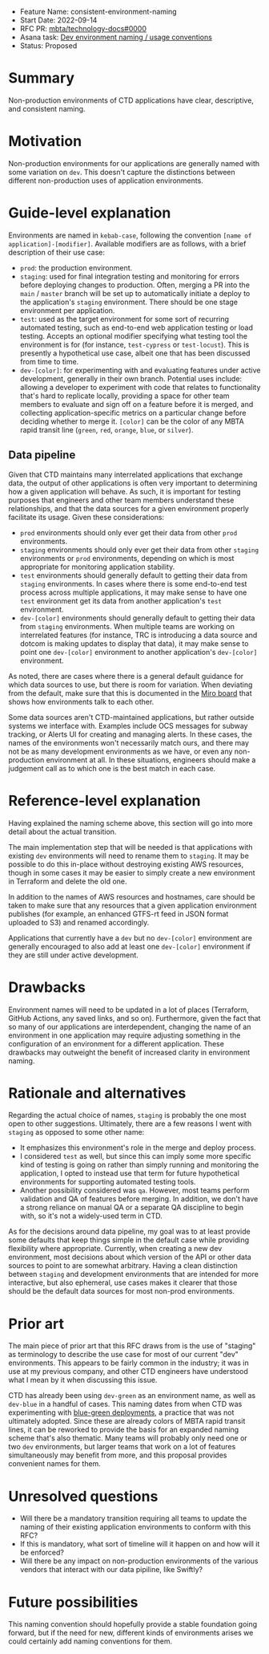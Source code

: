 - Feature Name: consistent-environment-naming
- Start Date: 2022-09-14
- RFC PR: [mbta/technology-docs#0000](https://github.com/mbta/technology-docs/pull/0000)
- Asana task: [Dev environment naming / usage conventions](https://app.asana.com/0/1200506724882024/1202675232761300/f)
- Status: Proposed

# Summary
[summary]: #summary

Non-production environments of CTD applications have clear, descriptive, and consistent naming.

# Motivation
[motivation]: #motivation

Non-production environments for our applications are generally named with some variation on `dev`. This doesn't capture the distinctions between different non-production uses of application environments.

# Guide-level explanation
[guide-level-explanation]: #guide-level-explanation

Environments are named in `kebab-case`, following the convention `[name of application]-[modifier]`. Available modifiers are as follows, with a brief description of their use case:

- `prod`: the production environment.
- `staging`: used for final integration testing and monitoring for errors before deploying changes to production. Often, merging a PR into the `main` / `master` branch will be set up to automatically initiate a deploy to the application's `staging` environment. There should be one stage environment per application.
- `test`: used as the target environment for some sort of recurring automated testing, such as end-to-end web application testing or load testing. Accepts an optional modifier specifying what testing tool the environment is for (for instance, `test-cypress` or `test-locust`). This is presently a hypothetical use case, albeit one that has been discussed from time to time.
- `dev-[color]`: for experimenting with and evaluating features under active development, generally in their own branch. Potential uses include: allowing a developer to experiment with code that relates to functionality that's hard to replicate locally, providing a space for other team members to evaluate and sign off on a feature before it is merged, and collecting application-specific metrics on a particular change before deciding whether to merge it. `[color]` can be the color of any MBTA rapid transit line (`green`, `red`, `orange`, `blue`, or `silver`).

## Data pipeline

Given that CTD maintains many interrelated applications that exchange data, the output of other applications is often very important to determining how a given application will behave. As such, it is important for testing purposes that engineers and other team members understand these relationships, and that the data sources for a given environment properly facilitate its usage. Given these considerations:

- `prod` environments should only ever get their data from other `prod` environments.
- `staging` environments should only ever get their data from other `staging` environments or `prod` environments, depending on which is most appropriate for monitoring application stability.
- `test` environments should generally default to getting their data from `staging` environments. In cases where there is some end-to-end test process across multiple applications, it may make sense to have one `test` environment get its data from another application's `test` environment.
- `dev-[color]` environments should generally default to getting their data from `staging` environments. When multiple teams are working on interrelated features (for instance, TRC is introducing a data source and dotcom is making updates to display that data), it may make sense to point one `dev-[color]` environment to another application's `dev-[color]` environment.

As noted, there are cases where there is a general default guidance for which data sources to use, but there is room for variation. When deviating from the default, make sure that this is documented in the [Miro board](https://miro.com/app/board/uXjVOcLVgUY=/) that shows how environments talk to each other.

Some data sources aren't CTD-maintained applications, but rather outside systems we interface with. Examples include OCS messages for subway tracking, or Alerts UI for creating and managing alerts. In these cases, the names of the environments won't necessarily match ours, and there may not be as many development environments as we have, or even any non-production environment at all. In these situations, engineers should make a judgement call as to which one is the best match in each case.

# Reference-level explanation
[reference-level-explanation]: #reference-level-explanation

Having explained the naming scheme above, this section will go into more detail about the actual transition.

The main implementation step that will be needed is that applications with existing `dev` environments will need to rename them to `staging`. It may be possible to do this in-place without destroying existing AWS resources, though in some cases it may be easier to simply create a new environment in Terraform and delete the old one.

In addition to the names of AWS resources and hostnames, care should be taken to make sure that any resources that a given application environment publishes (for example, an enhanced GTFS-rt feed in JSON format uploaded to S3) and renamed accordingly.

Applications that currently have a `dev` but no `dev-[color]` environment are generally encouraged to also add at least one `dev-[color]` environment if they are still under active development.

# Drawbacks
[drawbacks]: #drawbacks

Environment names will need to be updated in a lot of places (Terraform, GitHub Actions, any saved links, and so on). Furthermore, given the fact that so many of our applications are interdependent, changing the name of an environment in one application may require adjusting something in the configuration of an environment for a different application. These drawbacks may outweight the benefit of increased clarity in environment naming.

# Rationale and alternatives
[rationale-and-alternatives]: #rationale-and-alternatives

Regarding the actual choice of names, `staging` is probably the one most open to other suggestions. Ultimately, there are a few reasons I went with `staging` as opposed to some other name:

- It emphasizes this environment's role in the merge and deploy process.
- I considered `test` as well, but since this can imply some more specific kind of testing is going on rather than simply running and monitoring the application, I opted to instead use that term for future hypothetical environments for supporting automated testing tools.
- Another possibility considered was `qa`. However, most teams perform validation and QA of features before merging. In addition, we don't have a strong reliance on manual QA or a separate QA discipline to begin with, so it's not a widely-used term in CTD.

As for the decisions around data pipeline, my goal was to at least provide some defaults that keep things simple in the default case while providing flexibility where appropriate. Currently, when creating a new dev environment, most decisions about which version of the API or other data sources to point to are somewhat arbitrary. Having a clean distinction between `staging` and development environments that are intended for more interactive, but also ephemeral, use cases makes it clearer that those should be the default data sources for most non-prod environments.

# Prior art
[prior-art]: #prior-art

The main piece of prior art that this RFC draws from is the use of "staging" as terminology to describe the use case for most of our current "dev" environments. This appears to be fairly common in the industry; it was in use at my previous company, and other CTD engineers have understood what I mean by it when discussing this issue.

CTD has already been using `dev-green` as an environment name, as well as `dev-blue` in a handful of cases. This naming dates from when CTD was experimenting with [blue-green deployments](https://martinfowler.com/bliki/BlueGreenDeployment.html), a practice that was not ultimately adopted. Since these are already colors of MBTA rapid transit lines, it can be reworked to provide the basis for an expanded naming scheme that's also thematic. Many teams will probably only need one or two `dev` environments, but larger teams that work on a lot of features simultaneously may benefit from more, and this proposal provides convenient names for them.

# Unresolved questions
[unresolved-questions]: #unresolved-questions

- Will there be a mandatory transition requiring all teams to update the naming of their existing application environments to conform with this RFC?
- If this is mandatory, what sort of timeline will it happen on and how will it be enforced?
- Will there be any impact on non-production environments of the various vendors that interact with our data pipiline, like Swiftly?

# Future possibilities
[future-possibilities]: #future-possibilities

This naming convention should hopefully provide a stable foundation going forward, but if the need for new, different kinds of environments arises we could certainly add naming conventions for them.
